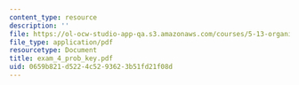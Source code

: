 ```yaml
---
content_type: resource
description: ''
file: https://ol-ocw-studio-app-qa.s3.amazonaws.com/courses/5-13-organic-chemistry-ii-fall-2006/0659b821d5224c5293623b51fd21f08d_exam_4_prob_key.pdf
file_type: application/pdf
resourcetype: Document
title: exam_4_prob_key.pdf
uid: 0659b821-d522-4c52-9362-3b51fd21f08d
---
```

